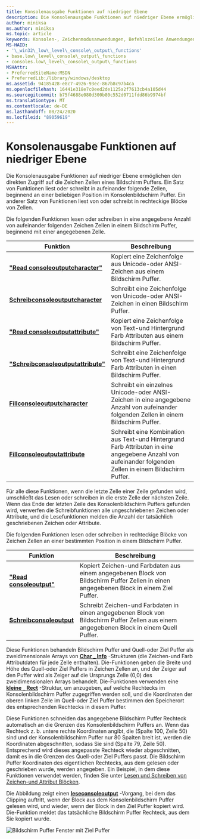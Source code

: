 ```yaml
---
title: Konsolenausgabe Funktionen auf niedriger Ebene
description: Die Konsolenausgabe Funktionen auf niedriger Ebene ermöglichen den direkten Zugriff auf die Zeichen Zellen eines Bildschirm Puffers.
author: miniksa
ms.author: miniksa
ms.topic: article
keywords: Konsolen-, Zeichenmodusanwendungen, Befehlszeilen Anwendungen, Terminalanwendungen, Konsolen-API
MS-HAID:
- '\_win32\_low\_level\_console\_output\_functions'
- base.low\_level\_console\_output\_functions
- consoles.low\_level\_console\_output\_functions
MSHAttr:
- PreferredSiteName:MSDN
- PreferredLib:/library/windows/desktop
ms.assetid: 94185428-e8c7-4926-93ec-867b8c97b4ca
ms.openlocfilehash: 16441e318e7c0eed2de1125a2f7613cb4a105d44
ms.sourcegitcommit: b75f4688e080d300b80c552d0711fdd86b9974bf
ms.translationtype: MT
ms.contentlocale: de-DE
ms.lasthandoff: 08/24/2020
ms.locfileid: "89059619"
---
```

# <a name="low-level-console-output-functions"></a>Konsolenausgabe Funktionen auf niedriger Ebene


Die Konsolenausgabe Funktionen auf niedriger Ebene ermöglichen den direkten Zugriff auf die Zeichen Zellen eines Bildschirm Puffers. Ein Satz von Funktionen liest oder schreibt in aufeinander folgende Zellen, beginnend an einer beliebigen Position im Konsolenbildschirm Puffer. Ein anderer Satz von Funktionen liest von oder schreibt in rechteckige Blöcke von Zellen.

Die folgenden Funktionen lesen oder schreiben in eine angegebene Anzahl von aufeinander folgenden Zeichen Zellen in einem Bildschirm Puffer, beginnend mit einer angegebenen Zelle.


| Funktion                                                           | Beschreibung                                                                                                             |
|--------------------------------------------------------------------|-------------------------------------------------------------------------------------------------------------------------|
| [**"Read consoleoutputcharacter"**](readconsoleoutputcharacter.md)   | Kopiert eine Zeichenfolge aus Unicode-oder ANSI-Zeichen aus einem Bildschirm Puffer.                                                     |
| [**Schreibconsoleoutputcharacter**](writeconsoleoutputcharacter.md) | Schreibt eine Zeichenfolge von Unicode-oder ANSI-Zeichen in einen Bildschirm Puffer.                                                       |
| [**"Read consoleoutputattribute"**](readconsoleoutputattribute.md)   | Kopiert eine Zeichenfolge von Text-und Hintergrund Farb Attributen aus einem Bildschirm Puffer.                                           |
| [**"Schreibconsoleoutputattribute"**](writeconsoleoutputattribute.md) | Schreibt eine Zeichenfolge von Text-und Hintergrund Farb Attributen in einen Bildschirm Puffer.                                             |
| [**Fillconsoleoutputcharacter**](fillconsoleoutputcharacter.md)   | Schreibt ein einzelnes Unicode-oder ANSI-Zeichen in eine angegebene Anzahl von aufeinander folgenden Zellen in einem Bildschirm Puffer.                |
| [**Fillconsoleoutputattribute**](fillconsoleoutputattribute.md)   | Schreibt eine Kombination aus Text-und Hintergrund Farb Attributen in eine angegebene Anzahl von aufeinander folgenden Zellen in einem Bildschirm Puffer. |


Für alle diese Funktionen, wenn die letzte Zelle einer Zeile gefunden wird, umschließt das Lesen oder schreiben in die erste Zelle der nächsten Zeile. Wenn das Ende der letzten Zeile des Konsolenbildschirm Puffers gefunden wird, verwerfen die Schreibfunktionen alle ungeschriebenen Zeichen oder Attribute, und die Lesefunktionen melden die Anzahl der tatsächlich geschriebenen Zeichen oder Attribute.

Die folgenden Funktionen lesen oder schreiben in rechteckige Blöcke von Zeichen Zellen an einer bestimmten Position in einem Bildschirm Puffer.


| Funktion                                         | Beschreibung                                                                                                               |
|--------------------------------------------------|---------------------------------------------------------------------------------------------------------------------------|
| [**"Read consoleoutput"**](readconsoleoutput.md)   | Kopiert Zeichen-und Farbdaten aus einem angegebenen Block von Bildschirm Puffer Zellen in einen angegebenen Block in einem Ziel Puffer. |
| [**Schreibconsoleoutput**](writeconsoleoutput.md) | Schreibt Zeichen-und Farbdaten in einen angegebenen Block von Bildschirm Puffer Zellen aus einem angegebenen Block in einem Quell Puffer.        |



Diese Funktionen behandeln Bildschirm Puffer und Quell-oder Ziel Puffer als zweidimensionale Arrays von [**Char \_ Info**](char-info-str.md) -Strukturen (die Zeichen-und Farb Attributdaten für jede Zelle enthalten). Die-Funktionen geben die Breite und Höhe des Quell-oder Ziel Puffers in Zeichen Zellen an, und der Zeiger auf den Puffer wird als Zeiger auf die Ursprungs Zelle (0,0) des zweidimensionalen Arrays behandelt. Die-Funktionen verwenden eine [**kleine \_ Rect**](small-rect-str.md) -Struktur, um anzugeben, auf welche Rechtecks im Konsolenbildschirm Puffer zugegriffen werden soll, und die Koordinaten der oberen linken Zelle im Quell-oder Ziel Puffer bestimmen den Speicherort des entsprechenden Rechtecks in diesem Puffer.

Diese Funktionen schneiden das angegebene Bildschirm Puffer Rechteck automatisch an die Grenzen des Konsolenbildschirm Puffers an. Wenn das Rechteck z. b. untere rechte Koordinaten angibt, die (Spalte 100, Zeile 50) sind und der Konsolenbildschirm Puffer nur 80 Spalten breit ist, werden die Koordinaten abgeschnitten, sodass Sie sind (Spalte 79, Zeile 50). Entsprechend wird dieses angepasste Rechteck wieder abgeschnitten, damit es in die Grenzen des Quell-oder Ziel Puffers passt. Die Bildschirm Puffer Koordinaten des eigentlichen Rechtecks, aus dem gelesen oder geschrieben wurde, werden angegeben. Ein Beispiel, in dem diese Funktionen verwendet werden, finden Sie unter [Lesen und Schreiben von Zeichen-und Attribut Blöcken](reading-and-writing-blocks-of-characters-and-attributes.md).

Die Abbildung zeigt einen [**leseconsoleoutput**](readconsoleoutput.md) -Vorgang, bei dem das Clipping auftritt, wenn der Block aus dem Konsolenbildschirm Puffer gelesen wird, und wieder, wenn der Block in den Ziel Puffer kopiert wird. Die-Funktion meldet das tatsächliche Bildschirm Puffer Rechteck, aus dem Sie kopiert wurde.

![Bildschirm Puffer Fenster mit Ziel Puffer](images/cscon-03.png)








